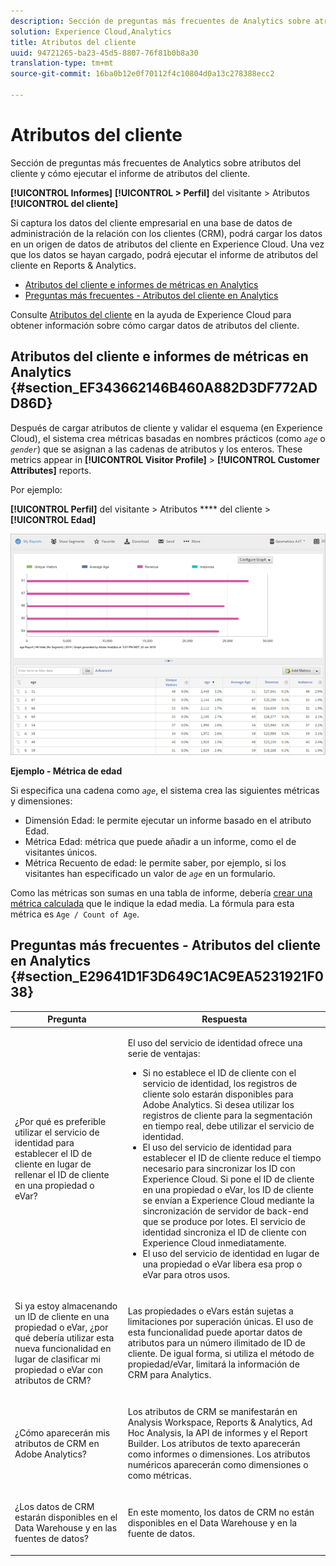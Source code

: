 ```yaml
---
description: Sección de preguntas más frecuentes de Analytics sobre atributos del cliente y cómo ejecutar el informe de atributos del cliente.
solution: Experience Cloud,Analytics
title: Atributos del cliente
uuid: 94721265-ba23-45d5-8807-76f81b0b8a30
translation-type: tm+mt
source-git-commit: 16ba0b12e0f70112f4c10804d0a13c278388ecc2

---
```



# Atributos del cliente

Sección de preguntas más frecuentes de Analytics sobre atributos del cliente y cómo ejecutar el informe de atributos del cliente.

**[!UICONTROL Informes]** **[!UICONTROL &gt; Perfil]** del visitante &gt; Atributos **[!UICONTROL del cliente]**

Si captura los datos del cliente empresarial en una base de datos de administración de la relación con los clientes (CRM), podrá cargar los datos en un origen de datos de atributos del cliente en Experience Cloud. Una vez que los datos se hayan cargado, podrá ejecutar el informe de atributos del cliente en Reports &amp; Analytics.

* [Atributos del cliente e informes de métricas en Analytics](/help/components/c-variables/dimensionslist/reports-customer-attributes.md#section_EF343662146B460A882D3DF772ADD86D)
* [Preguntas más frecuentes - Atributos del cliente en Analytics](/help/components/c-variables/dimensionslist/reports-customer-attributes.md#section_E29641D1F3D649C1AC9EA5231921F038)

Consulte [Atributos del cliente](https://marketing.adobe.com/resources/help/en_US/mcloud/attributes.html) en la ayuda de Experience Cloud para obtener información sobre cómo cargar datos de atributos del cliente.

## Atributos del cliente e informes de métricas en Analytics {#section_EF343662146B460A882D3DF772ADD86D}

Después de cargar atributos de cliente y validar el esquema (en Experience Cloud), el sistema crea métricas basadas en nombres prácticos (como *`age`* o *`gender`*) que se asignan a las cadenas de atributos y los enteros. These metrics appear in **[!UICONTROL Visitor Profile]** &gt; **[!UICONTROL Customer Attributes]** reports.

Por ejemplo:

**[!UICONTROL Perfil]** del visitante &gt; Atributos **** del cliente &gt; **[!UICONTROL Edad]**

![](assets/report_age.png)

**Ejemplo - Métrica de edad**

Si especifica una cadena como *`age`*, el sistema crea las siguientes métricas y dimensiones:

* Dimensión Edad: le permite ejecutar un informe basado en el atributo Edad.
* Métrica Edad: métrica que puede añadir a un informe, como el de visitantes únicos.
* Métrica Recuento de edad: le permite saber, por ejemplo, si los visitantes han especificado un valor de *`age`* en un formulario.

Como las métricas son sumas en una tabla de informe, debería [crear una métrica calculada](https://marketing.adobe.com/resources/help/en_US/analytics/calcmetrics/) que le indique la edad media. La fórmula para esta métrica es `Age / Count of Age`.

## Preguntas más frecuentes - Atributos del cliente en Analytics {#section_E29641D1F3D649C1AC9EA5231921F038}

<table id="table_88631069013B408EBB0A810657662B36"> 
 <thead> 
  <tr> 
   <th colname="col1" class="entry"> Pregunta </th> 
   <th colname="col2" class="entry"> Respuesta </th> 
  </tr> 
 </thead>
 <tbody> 
  <tr> 
   <td colname="col1"> <p>¿Por qué es preferible utilizar el servicio de identidad para establecer el ID de cliente en lugar de rellenar el ID de cliente en una propiedad o eVar? </p> </td> 
   <td colname="col2"> <p>El uso del servicio de identidad ofrece una serie de ventajas: </p> 
    <ul id="ul_5D3659604D43419F9CA5920B4F93728E"> 
     <li id="li_BA2EF0715C5A47EFAFA7191CFAD088A4">Si no establece el ID de cliente con el servicio de identidad, los registros de cliente solo estarán disponibles para Adobe Analytics. Si desea utilizar los registros de cliente para la segmentación en tiempo real, debe utilizar el servicio de identidad. </li> 
     <li id="li_228358684E474A298E39578D427BF932">El uso del servicio de identidad para establecer el ID de cliente reduce el tiempo necesario para sincronizar los ID con Experience Cloud. Si pone el ID de cliente en una propiedad o eVar, los ID de cliente se envían a Experience Cloud mediante la sincronización de servidor de back-end que se produce por lotes. El servicio de identidad sincroniza el ID de cliente con Experience Cloud inmediatamente. </li> 
     <li id="li_BCF28219E4014FCF9F747C3D8D270526"> El uso del servicio de identidad en lugar de una propiedad o eVar libera esa prop o eVar para otros usos. </li> 
    </ul> </td> 
  </tr> 
  <tr> 
   <td colname="col1"> <p>Si ya estoy almacenando un ID de cliente en una propiedad o eVar, ¿por qué debería utilizar esta nueva funcionalidad en lugar de clasificar mi propiedad o eVar con atributos de CRM? </p> </td> 
   <td colname="col2"> <p>Las propiedades o eVars están sujetas a limitaciones por superación únicas. El uso de esta funcionalidad puede aportar datos de atributos para un número ilimitado de ID de cliente. De igual forma, si utiliza el método de propiedad/eVar, limitará la información de CRM para Analytics. </p> </td> 
  </tr> 
  <tr> 
   <td colname="col1"> <p>¿Cómo aparecerán mis atributos de CRM en Adobe Analytics? </p> </td> 
   <td colname="col2"> <p>Los atributos de CRM se manifestarán en Analysis Workspace, Reports &amp; Analytics, Ad Hoc Analysis, la API de informes y el Report Builder. Los atributos de texto aparecerán como informes o dimensiones. Los atributos numéricos aparecerán como dimensiones o como métricas. </p> </td> 
  </tr> 
  <tr> 
   <td colname="col1"> <p>¿Los datos de CRM estarán disponibles en el Data Warehouse y en las fuentes de datos? </p> </td> 
   <td colname="col2"> <p>En este momento, los datos de CRM no están disponibles en el Data Warehouse y en la fuente de datos. </p> </td> 
  </tr> 
 </tbody> 
</table>

